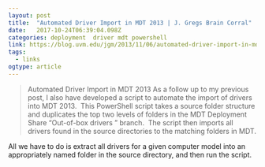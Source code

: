 ```yaml
---
layout: post 
title:  "Automated Driver Import in MDT 2013 | J. Gregs Brain Corral" 
date:   2017-10-24T06:39:04.098Z 
categories: deployment  driver mdt powershell
link: https://blog.uvm.edu/jgm/2013/11/06/automated-driver-import-in-mdt-2013/ 
tags:
  - links
ogtype: article 
---
```


> Automated Driver Import in MDT 2013
As a follow up to my previous post, I also have developed a script to automate the import of drivers into MDT 2013.  This PowerShell script takes a source folder structure and duplicates the top two levels of folders in the MDT Deployment Share “Out-of-box drivers ” branch.  The script then imports all drivers found in the source directories to the matching folders in MDT.

All we have to do is extract all drivers for a given computer model into an appropriately named folder in the source directory, and then run the script.